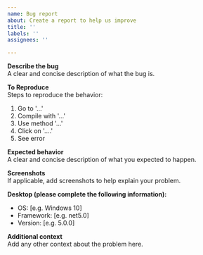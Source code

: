```yaml
---
name: Bug report
about: Create a report to help us improve
title: ''
labels: ''
assignees: ''

---
```


**Describe the bug**  
A clear and concise description of what the bug is.

**To Reproduce**  
Steps to reproduce the behavior:
1. Go to '...'
2. Compile with '...'
3. Use method '...'
2. Click on '....'
4. See error

**Expected behavior**  
A clear and concise description of what you expected to happen.

**Screenshots**  
If applicable, add screenshots to help explain your problem.

**Desktop (please complete the following information):**  
 - OS: [e.g. Windows 10]
 - Framework: [e.g. net5.0]
 - Version: [e.g. 5.0.0]

**Additional context**  
Add any other context about the problem here.
